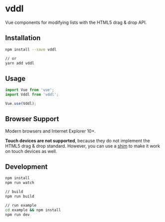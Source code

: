 # vddl

Vue components for modifying lists with the HTML5 drag & drop API.

## Installation

````bash
npm install --save vddl

// or
yarn add vddl
````

## Usage

```js
import Vue from 'vue';
import Vddl from 'vddl';

Vue.use(Vddl);
```

## Browser Support

Modern browsers and Internet Explorer 10+.

**Touch devices are not supported**, because they do not implement the HTML5 drag & drop standard. However, you can use a [shim](https://github.com/timruffles/ios-html5-drag-drop-shim) to make it work on touch devices as well.

## Development

````bash
npm install
npm run watch

// build
npm run build

// run example
cd example && npm install
npm run dev
````
